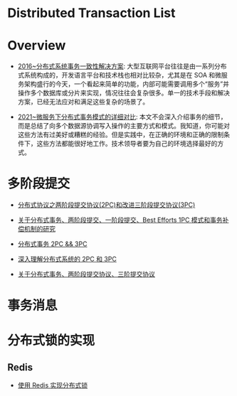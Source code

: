 # Distributed Transaction List

# Overview

- [2016~分布式系统事务一致性解决方案](http://www.infoq.com/cn/articles/solution-of-distributed-system-transaction-consistency): 大型互联网平台往往是由一系列分布式系统构成的，开发语言平台和技术栈也相对比较杂，尤其是在 SOA 和微服务架构盛行的今天，一个看起来简单的功能，内部可能需要调用多个“服务”并操作多个数据库或分片来实现，情况往往会复杂很多。单一的技术手段和解决方案，已经无法应对和满足这些复杂的场景了。

- [2021~微服务下分布式事务模式的详细对比](https://www.infoq.cn/article/qrsqlqqpboboud3z5mfy): 本文不会深入介绍事务的细节，而是总结了向多个数据源协调写入操作的主要方式和模式。我知道，你可能对这些方法有过美好或糟糕的经验。但是实践中，在正确的环境和正确的限制条件下，这些方法都能很好地工作。技术领导者要为自己的环境选择最好的方式。

# 多阶段提交

- [分布式协议之两阶段提交协议(2PC)和改进三阶段提交协议(3PC)](http://www.mamicode.com/info-detail-890945.html)

- [关于分布式事务、两阶段提交、一阶段提交、Best Efforts 1PC 模式和事务补偿机制的研究](http://blog.csdn.net/bluishglc/article/details/7612811)

- [分布式事务 2PC && 3PC](http://int64.me/2016/%E5%88%86%E5%B8%83%E5%BC%8F%E4%BA%8B%E5%8A%A12PC%20&&%203PC.html)

- [深入理解分布式系统的 2PC 和 3PC](http://www.hollischuang.com/archives/1580)

- [关于分布式事务、两阶段提交协议、三阶提交协议](http://www.hollischuang.com/archives/681)

# 事务消息

# 分布式锁的实现

## Redis

- [使用 Redis 实现分布式锁](http://blog.jobbole.com/95211/)

